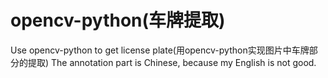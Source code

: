 # opencv-python(车牌提取)
Use opencv-python to get license plate(用opencv-python实现图片中车牌部分的提取)
The annotation part is Chinese, because my English is not good.

